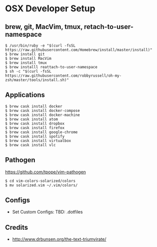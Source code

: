 # OSX Developer Setup

## brew, git, MacVim, tmux, retach-to-user-namespace
```
$ /usr/bin/ruby -e "$(curl -fsSL https://raw.githubusercontent.com/Homebrew/install/master/install)"
$ brew install git
$ brew install MacVim
$ brew install tmux
$ brew installl reattach-to-user-namespace
$ sh -c "$(curl -fsSL https://raw.githubusercontent.com/robbyrussell/oh-my-zsh/master/tools/install.sh)"
```

## Applications
```
$ brew cask install docker
$ brew cask install docker-compose
$ brew cask install docker-machine
$ brew cask install atom
$ brew cask install dropbox
$ brew cask install firefox
$ brew cask install google-chrome
$ brew cask install spotify
$ brew cask install virtualbox
$ brew cask install vlc
```

## Pathogen

https://github.com/tpope/vim-pathogen
```
$ cd vim-colors-solarized/colors
$ mv solarized.vim ~/.vim/colors/
```

## Configs
- Set Custom Configs: TBD: .dotfiles

## Credits
- http://www.drbunsen.org/the-text-triumvirate/
